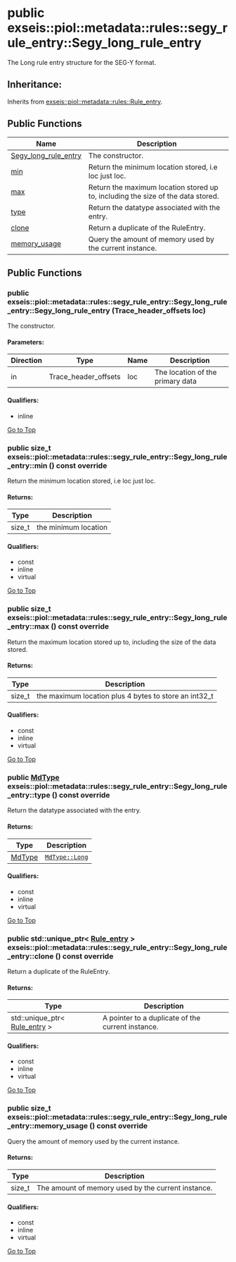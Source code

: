 # <a name='exseis-piol-metadata-rules-segy_rule_entry-Segy_long_rule_entry' /> public exseis::piol::metadata::rules::segy_rule_entry::Segy_long_rule_entry

The Long rule entry structure for the SEG-Y format. 




## Inheritance:
Inherits from [exseis::piol::metadata::rules::Rule_entry][exseis-piol-metadata-rules-Rule_entry].

## Public Functions
| Name | Description | 
| ---- | ---- |
| [Segy_long_rule_entry](#exseis-piol-metadata-rules-segy_rule_entry-Segy_long_rule_entry-Segy_long_rule_entry) | The constructor.  |
| [min](#exseis-piol-metadata-rules-segy_rule_entry-Segy_long_rule_entry-min) | Return the minimum location stored, i.e loc just loc.  |
| [max](#exseis-piol-metadata-rules-segy_rule_entry-Segy_long_rule_entry-max) | Return the maximum location stored up to, including the size of the data stored.  |
| [type](#exseis-piol-metadata-rules-segy_rule_entry-Segy_long_rule_entry-type) | Return the datatype associated with the entry.  |
| [clone](#exseis-piol-metadata-rules-segy_rule_entry-Segy_long_rule_entry-clone) | Return a duplicate of the RuleEntry.  |
| [memory_usage](#exseis-piol-metadata-rules-segy_rule_entry-Segy_long_rule_entry-memory_usage) | Query the amount of memory used by the current instance.  |



## Public Functions
### <a name='exseis-piol-metadata-rules-segy_rule_entry-Segy_long_rule_entry-Segy_long_rule_entry' /> public  exseis::piol::metadata::rules::segy_rule_entry::Segy_long_rule_entry::Segy_long_rule_entry (Trace_header_offsets loc)

The constructor. 




#### Parameters: 
| Direction | Type | Name | Description | 
| ---- | ---- | ---- | ---- |
| in | Trace_header_offsets | loc | The location of the primary data  |












#### Qualifiers: 
* inline


[Go to Top](#exseis-piol-metadata-rules-segy_rule_entry-Segy_long_rule_entry)

### <a name='exseis-piol-metadata-rules-segy_rule_entry-Segy_long_rule_entry-min' /> public size_t exseis::piol::metadata::rules::segy_rule_entry::Segy_long_rule_entry::min () const override

Return the minimum location stored, i.e loc just loc. 




#### Returns: 
| Type | Description | 
| ---- | ---- |
| size_t | the minimum location  |












#### Qualifiers: 
* const
* inline
* virtual


[Go to Top](#exseis-piol-metadata-rules-segy_rule_entry-Segy_long_rule_entry)

### <a name='exseis-piol-metadata-rules-segy_rule_entry-Segy_long_rule_entry-max' /> public size_t exseis::piol::metadata::rules::segy_rule_entry::Segy_long_rule_entry::max () const override

Return the maximum location stored up to, including the size of the data stored. 




#### Returns: 
| Type | Description | 
| ---- | ---- |
| size_t | the maximum location plus 4 bytes to store an int32_t  |












#### Qualifiers: 
* const
* inline
* virtual


[Go to Top](#exseis-piol-metadata-rules-segy_rule_entry-Segy_long_rule_entry)

### <a name='exseis-piol-metadata-rules-segy_rule_entry-Segy_long_rule_entry-type' /> public [MdType][exseis-piol-metadata-rules-Rule_entry-MdType] exseis::piol::metadata::rules::segy_rule_entry::Segy_long_rule_entry::type () const override

Return the datatype associated with the entry. 




#### Returns: 
| Type | Description | 
| ---- | ---- |
| [MdType][exseis-piol-metadata-rules-Rule_entry-MdType] | [`MdType::Long`][exseis-piol-metadata-rules-Rule_entry-Long]  |












#### Qualifiers: 
* const
* inline
* virtual


[Go to Top](#exseis-piol-metadata-rules-segy_rule_entry-Segy_long_rule_entry)

### <a name='exseis-piol-metadata-rules-segy_rule_entry-Segy_long_rule_entry-clone' /> public std::unique_ptr< [Rule_entry][exseis-piol-metadata-rules-Rule_entry] > exseis::piol::metadata::rules::segy_rule_entry::Segy_long_rule_entry::clone () const override

Return a duplicate of the RuleEntry. 




#### Returns: 
| Type | Description | 
| ---- | ---- |
| std::unique_ptr< [Rule_entry][exseis-piol-metadata-rules-Rule_entry] > | A pointer to a duplicate of the current instance.  |












#### Qualifiers: 
* const
* inline
* virtual


[Go to Top](#exseis-piol-metadata-rules-segy_rule_entry-Segy_long_rule_entry)

### <a name='exseis-piol-metadata-rules-segy_rule_entry-Segy_long_rule_entry-memory_usage' /> public size_t exseis::piol::metadata::rules::segy_rule_entry::Segy_long_rule_entry::memory_usage () const override

Query the amount of memory used by the current instance. 




#### Returns: 
| Type | Description | 
| ---- | ---- |
| size_t | The amount of memory used by the current instance.  |












#### Qualifiers: 
* const
* inline
* virtual


[Go to Top](#exseis-piol-metadata-rules-segy_rule_entry-Segy_long_rule_entry)

[exseis-piol-metadata-rules-Rule_entry]:./../Rule_entry.md
[exseis-piol-metadata-rules-Rule_entry-Long]:./../Rule_entry.md#exseis-piol-metadata-rules-Rule_entry-MdType
[exseis-piol-metadata-rules-Rule_entry-MdType]:./../Rule_entry.md#exseis-piol-metadata-rules-Rule_entry-MdType
